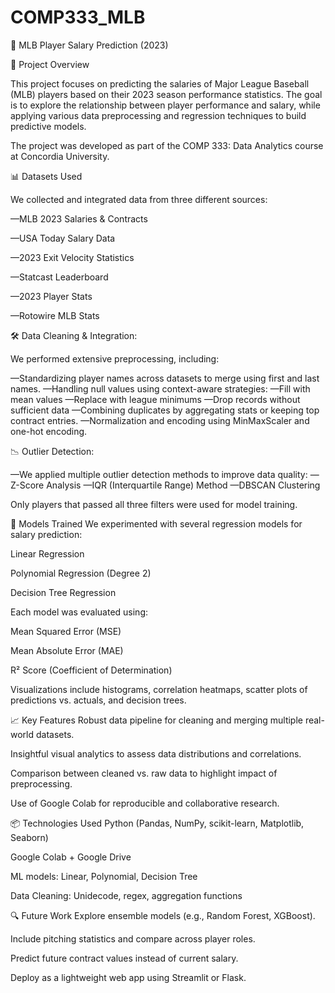 # COMP333_MLB

🧢 MLB Player Salary Prediction (2023)


📌 Project Overview

This project focuses on predicting the salaries of Major League Baseball (MLB) players based on their 2023 season performance statistics. The goal is to explore the relationship between player performance and salary, while applying various data preprocessing and regression techniques to build predictive models.

The project was developed as part of the COMP 333: Data Analytics course at Concordia University.

📊 Datasets Used

We collected and integrated data from three different sources:

—MLB 2023 Salaries & Contracts

—USA Today Salary Data

—2023 Exit Velocity Statistics

—Statcast Leaderboard

—2023 Player Stats

—Rotowire MLB Stats

🛠️ Data Cleaning & Integration:

We performed extensive preprocessing, including:

—Standardizing player names across datasets to merge using first and last names.
—Handling null values using context-aware strategies:
—Fill with mean values
—Replace with league minimums
—Drop records without sufficient data
—Combining duplicates by aggregating stats or keeping top contract entries.
—Normalization and encoding using MinMaxScaler and one-hot encoding.

📉 Outlier Detection:

—We applied multiple outlier detection methods to improve data quality:
—Z-Score Analysis
—IQR (Interquartile Range) Method
—DBSCAN Clustering

Only players that passed all three filters were used for model training.

🧠 Models Trained
We experimented with several regression models for salary prediction:

Linear Regression

Polynomial Regression (Degree 2)

Decision Tree Regression

Each model was evaluated using:

Mean Squared Error (MSE)

Mean Absolute Error (MAE)

R² Score (Coefficient of Determination)

Visualizations include histograms, correlation heatmaps, scatter plots of predictions vs. actuals, and decision trees.

📈 Key Features
Robust data pipeline for cleaning and merging multiple real-world datasets.

Insightful visual analytics to assess data distributions and correlations.

Comparison between cleaned vs. raw data to highlight impact of preprocessing.

Use of Google Colab for reproducible and collaborative research.

📦 Technologies Used
Python (Pandas, NumPy, scikit-learn, Matplotlib, Seaborn)

Google Colab + Google Drive

ML models: Linear, Polynomial, Decision Tree

Data Cleaning: Unidecode, regex, aggregation functions

🔍 Future Work
Explore ensemble models (e.g., Random Forest, XGBoost).

Include pitching statistics and compare across player roles.

Predict future contract values instead of current salary.

Deploy as a lightweight web app using Streamlit or Flask.
